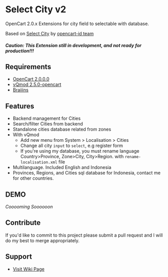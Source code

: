 Select City v2
===============

OpenCart 2.0.x Extensions for city field to selectable with database.

Based on [Select City](https://github.com/opencart-id/select-city) by [opencart-id team](http://opencart-id.com/)

##### Caution: This Extension still in development, and not ready for production!!!

Requirements
------------

* [OpenCart 2.0.0.0](http://www.opencart.com/index.php?route=download/download)
* [vQmod 2.5.0-opencart](https://github.com/vqmod/vqmod/releases)
* [Braiiins](http://en.wikipedia.org/wiki/Brain)

Features
--------

* Backend management for Cities
* Search/filter Cities from backend
* Standalone cities database related from zones
* With vQmod
	- Add new menu from System > Localisation > Cities
	- Change all city `input` to `select`, e.g register form
	- If you're using my database, you must rename language Country>Province, Zone>City, City>Region. with `rename-localisation.xml` file
* Multilanguage. Included English and Indonesia
* Provinces, Regions, and Cities sql database for Indonesia, contact me for other countries.
	
DEMO
----

*Cooooming Soooooon*

Contribute
----------

If you'd like to commit to this project please submit a pull request and I will do my best to merge appropriately.

Support
-------

* [Visit Wiki Page](https://github.com/fauzie/select-city-v2/wiki)